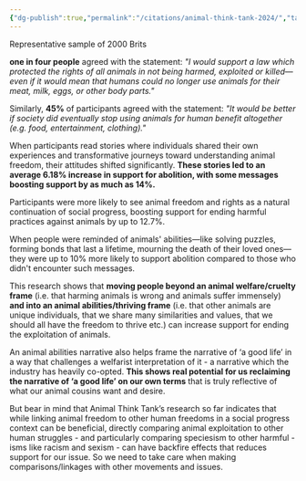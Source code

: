 ```yaml
---
{"dg-publish":true,"permalink":"/citations/animal-think-tank-2024/","tags":["narratives","uk"],"created":"2024-09-18T13:13:26.667+01:00","updated":"2025-10-10T23:54:04.180+01:00"}
---
```



Representative sample of 2000 Brits

**one in four people** agreed with the statement: _"I would support a law which protected the rights of all animals in not being harmed, exploited or killed—even if it would mean that humans could no longer use animals for their meat, milk, eggs, or other body parts."_

Similarly, **45%** of participants agreed with the statement: _"It would be better if society did eventually stop using animals for human benefit altogether (e.g. food, entertainment, clothing)."_

When participants read stories where individuals shared their own experiences and transformative journeys toward understanding animal freedom, their attitudes shifted significantly. **These stories led to an average 6.18% increase in support for abolition, with some messages boosting support by as much as 14%.**

Participants were more likely to see animal freedom and rights as a natural continuation of social progress, boosting support for ending harmful practices against animals by up to 12.7%.

When people were reminded of animals' abilities—like solving puzzles, forming bonds that last a lifetime, mourning the death of their loved ones—they were up to 10% more likely to support abolition compared to those who didn't encounter such messages.

This research shows that **moving people beyond an animal welfare/cruelty frame** (i.e. that harming animals is wrong and animals suffer immensely) **and into an animal abilities/thriving frame** (i.e. that other animals are unique individuals, that we share many similarities and values, that we should all have the freedom to thrive etc.) can increase support for ending the exploitation of animals.

An animal abilities narrative also helps frame the narrative of ‘a good life’ in a way that challenges a welfarist interpretation of it - a narrative which the industry has heavily co-opted. **This shows real potential for us reclaiming the narrative of ‘a good life’ on our own terms** that is truly reflective of what our animal cousins want and desire.

But bear in mind that Animal Think Tank’s research so far indicates that while linking animal freedom to other human freedoms in a social progress context can be beneficial, directly comparing animal exploitation to other human struggles - and particularly comparing speciesism to other harmful -isms like racism and sexism - can have backfire effects that reduces support for our issue. So we need to take care when making comparisons/linkages with other movements and issues.